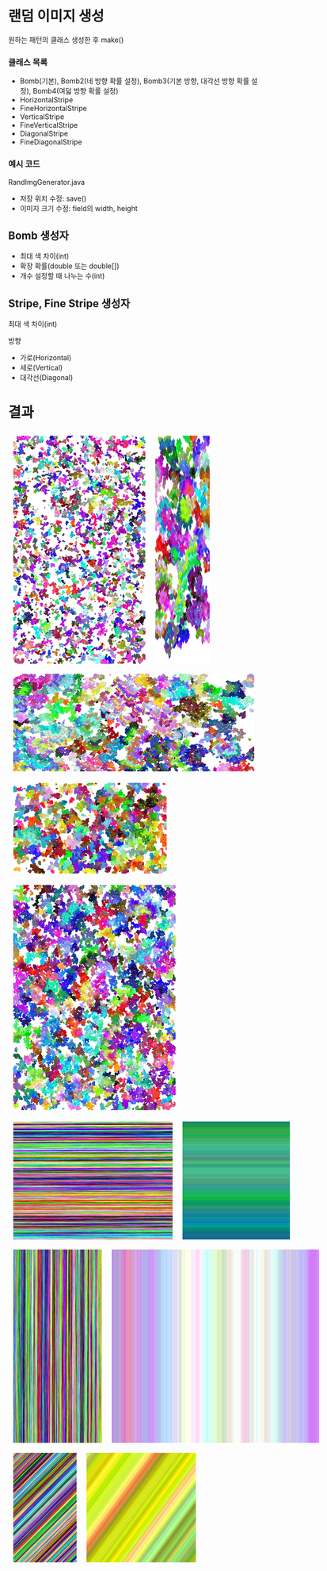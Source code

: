 # 랜덤 이미지 생성
원하는 패턴의 클래스 생성한 후 make()
### 클래스 목록
- Bomb(기본), Bomb2(네 방향 확률 설정), Bomb3(기본 방향, 대각선 방향 확률 설정), Bomb4(여덟 방향 확률 설정)
- HorizontalStripe
- FineHorizontalStripe
- VerticalStripe
- FineVerticalStripe
- DiagonalStripe
- FineDiagonalStripe
### 예시 코드
RandImgGenerator.java
- 저장 위치 수정: save()
- 이미지 크기 수정: field의 width, height
## Bomb 생성자
- 최대 색 차이(int)
- 확장 확률(double 또는 double[])
- 개수 설정할 때 나누는 수(int)
## Stripe, Fine Stripe 생성자
최대 색 차이(int)

방향
- 가로(Horizontal)
- 세로(Vertical)
- 대각선(Diagonal)
# 결과
<div style='display: flex;'>
    <img src='img/bomb10_48_64.png' style='margin: 10px'>
    <img src='img/bomb14_60_500.png' style='margin: 10px'>
</div>
<img src='img/bomb2_10_[0.7, 0.5, 0.55, 0.6]_400.png' style='margin: 10px'>
<img src='img/bomb3_10_[0.4, 0.1]_100.png' style='margin: 10px'>
<img src='img/bomb4_10_[0.57, 0.64, 0.54, 0.48, 0.51, 0.6, 0.52, 0.56]_100.png' style='margin: 10px'>
<div style='display: flex;'>
    <img src='img/finehorizontalstripe10.png' style='margin: 10px'>
    <img src='img/horizontalstripe10.png' style='margin: 10px'>
</div>
<div style='display: flex;'>
    <img src='img/fineverticalstripe10.png' style='margin: 10px'>
    <img src='img/verticalstripe10.png' style='margin: 10px'>
</div>
<div style='display: flex;'>
    <img src='img/finediagonalstripe10.png' style='margin: 10px'>
    <img src='img/diagonalstripe20.png' style='margin: 10px'>
</div>

